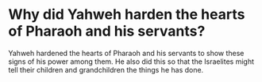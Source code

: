 # Why did Yahweh harden the hearts of Pharaoh and his servants?

Yahweh hardened the hearts of Pharaoh and his servants to show these signs of his power among them. He also did this so that the Israelites might tell their children and grandchildren the things he has done.

